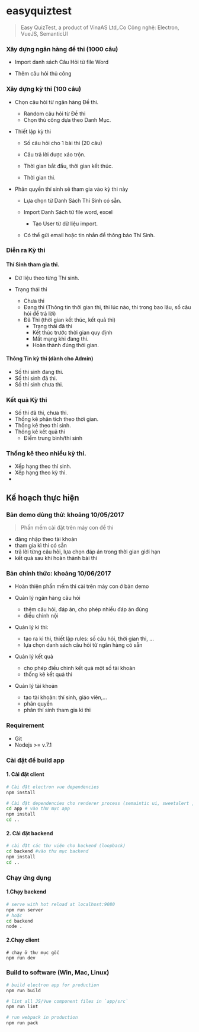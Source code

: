 
# easyquiztest

> Easy QuizTest, a product of VinaAS Ltd,.Co
> Công nghệ: Electron, VueJS, SemanticUI 

### Xây dựng ngân hàng đề thi (1000 câu)

- Import danh sách Câu Hỏi từ file Word

- Thêm câu hỏi thủ công

### Xây dựng kỳ thi (100 câu)

- Chọn câu hỏi từ ngân hàng Đề thi.

  - Random câu hỏi từ Đề thi
  - Chọn thủ công dựa theo Danh Mục.

- Thiết lập kỳ thi
  - Số câu hỏi cho 1 bài thi (20 câu)

  - Câu trả lời được xáo trộn.

  - Thời gian bắt đầu, thời gian kết thúc.

  - Thời gian thi.

- Phân quyền thí sinh sẽ tham gia vào kỳ thi này

  - Lựa chọn từ Danh Sách Thí Sinh có sẵn.

  - Import Danh Sách từ file word, excel

    - Tạo User từ dữ liệu import.

  -  Có thể gửi email hoặc tin nhắn để thông báo Thí Sinh.

### Diễn ra Kỳ thi

 

#### Thí Sinh tham gia thi.

  - Dữ liệu theo từng Thí sinh.
  
  - Trạng thái thi
    - Chưa thi 
    - Đang thi (Thông tin thời gian thi, thi lúc nào, thi trong bao lâu, số câu hỏi để trả lời)
    - Đã Thi (thời gian kết thúc, kết quả thi)
      - Trạng thái đã thi
      - Kết thúc trước thời gian quy định
      - Mất mạng khi đang thi.
      - Hoàn thành đúng thời gian.

#### Thông Tin kỳ thi (dành cho Admin)

  - Số thi sinh đang thi.
  - Số thi sinh đã thi.
  - Số thí sinh chưa thi.

### Kết quả Kỳ thi

  - Số thi đã thi, chưa thi.
  - Thống kê phân tích theo thời gian.
  - Thống kê theo thí sinh.
  - Thống kê kết quả thi
    - Điểm trung bình/thí sinh


### Thống kê theo nhiều kỳ thi.
  - Xếp hạng theo thí sinh.
  - Xếp hạng theo kỳ thi.
  - 



## Kế hoạch thực hiện
### Bản demo dùng thử: khoảng 10/05/2017
>  Phần mềm cài đặt trên máy con để thi 
  - đăng nhập theo tài khoản
  - tham gia kì thi có sẵn
  - trả lời từng câu hỏi, lựa chọn đáp án trong thời gian giới hạn
  - kết quả sau khi hoàn thành bài thi

### Bản chính thức:  khoảng 10/06/2017
 + Hoàn thiện phần mềm thi cài trên máy con ở bản demo
 
 + Quản lý ngân hàng câu hỏi
      - thêm câu hỏi, đáp án, cho phép nhiều đáp án đúng
      - điều chỉnh nội 
 + Quản lý kì thi:
   - tạo ra kì thi, thiết lập rules: số câu hỏi, thời gian thi, ...
   - lựa chọn danh sách câu hỏi từ ngân hàng có sẵn
 + Quản lý kết quả
   - cho phép điều chỉnh kết quả một số tài khoản
   - thống kê kết quả thi
 + Quản lý tài khoản 
   - tạo tài khoản: thí sinh, giáo viên,...
   - phân quyền 
   - phân thí sinh tham gia kì thi 

### Requirement
- Git
- Nodejs >= v.7.1

### Cài đặt để build app

#### 1. Cài đặt client
``` bash
# Cài đặt electron vue dependencies
npm install

# Cài đặt dependencies cho renderer process (semaintic ui, sweetalert , axios, ...), nếu có cập nhật thêm dependencies trong file app/package.json thì cần cài đặt lại như câu lệnh bên dưới.
cd app # vào thư mực app
npm install
cd ..
``` 
#### 2. Cài đặt backend
``` bash
# cài đặt các thư viện cho backend (loopback)
cd backend #vào thư mục backend
npm install
cd ..
```

### Chạy ứng dụng
#### 1.Chạy backend
```bash
# serve with hot reload at localhost:9080
npm run server
# hoặc
cd backend
node .
```
#### 2.Chạy client
```
# chạy ở thư mục gốc
npm run dev 
```
### Build to software (Win, Mac, Linux)

```bash
# build electron app for production
npm run build

# lint all JS/Vue component files in `app/src`
npm run lint

# run webpack in production
npm run pack
```
